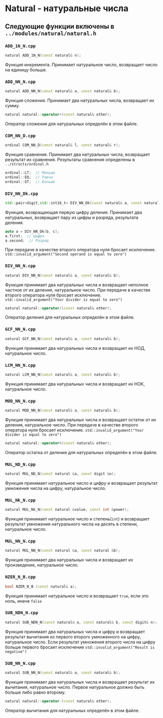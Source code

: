 # Natural - натуральные числа

## Следующие функции включены в `../modules/natural/natural.h`

### `ADD_1N_N.cpp`

```c++
natural ADD_1N_N(const natural& n);
```
Функция инкремента.
Принимает натуральное число, возвращает число на единицу больше.

### `ADD_NN_N.cpp`

```c++
natural ADD_NN_N(const natural& a, const natural& b);
```
Функция сложения.
Принимает два натуральных числа, возвращает их сумму.
```c++
natural natural::operator+(const natural& other);
```
Оператор сложения для натуральных определён в этом файле.

### `COM_NN_D.cpp`

```c++
ordinal COM_NN_D(const natural& l, const natural& r);
```
Функция сравнения. Принимает два натуральных числа, возвращает результат их сравнения. Результаты сравнения определены в `../structs/ordinal.h`
```c++
ordinal::LT;  // Меньше
ordinal::EQ;  // Равно
ordinal::GT;  // Больше
```

### `DIV_NN_Dk.cpp`

```c++
std::pair<digit,std::int16_t> DIV_NN_Dk(const natural& a, const natural& b);
```
Функция, возвращающая первую цифру деления. Принимает два натуральных, возвращает пару из цифры и разряда, результата деления.
```c++
auto a = DIV_NN_Dk(b, c);
a.first;  // Цифра
a.second;  // Разряд
```
При передаче в качестве второго оператора нуля бросает исключение.
`std::invalid_argument("Second operand is equal to zero")`

### `DIV_NN_N.cpp`

```c++
natural DIV_NN_N(const natural& a, const natural& b);
```
Функция принимает два натуральных числа и возвращает неполное частное от их деления, натуральное число.
При передаче в качестве второго оператора нуля бросает исключение.
`std::invalid_argument("Your divider is equal to zero")`
```c++
natural natural::operator/(const natural& other);
```
Оператор деления для натуральных определён в этом файле.

### `GCF_NN_N.cpp`

```c++
natural GCF_NN_N(const natural& a, const natural& b);
```
Функция принимает два натуральных числа и возвращает их НОД, натуральное число.

### `LCM_NN_N.cpp`

```c++
natural LCM_NN_N(const natural& a, const natural& b);
```
Функция принимает два натуральных числа и возвращает их НОК, натуральное число.

### `MOD_NN_N.cpp`

```c++
natural MOD_NN_N(const natural& a, const natural& b);
```
Функция принимает два натуральных числа и возвращает остаток от их деления, натуральное число.
При передаче в качестве второго оператора нуля бросает исключение.
`std::invalid_argument("Your divider is equal to zero")`
```c++
natural natural::operator%(const natural& other);
```
Оператор остатка от деления для натуральных определён в этом файле.

### `MUL_ND_N.cpp`

```c++
natural MUL_ND_N(const natural &a, const digit &n);
```
Функция принимает натуральное число и цифру и возвращает результат умножения числа на цифру, натуральное число.

### `MUL_Nk_N.cpp`

```c++
natural MUL_Nk_N(const natural &value, const int &power);
```
Функция принимает натуральное число и степень(`int`) и возвращает результат умножения натурального числа на десять в степени, натуральное число.

### `MUL_NN_N.cpp`

```c++
natural MUL_NN_N(const natural &a, const natural &b);
```
Функция принимает два натуральных числа и возвращает их произведение, натуральное число.

### `NZER_N_B.cpp`

```c++
bool NZER_N_B (const natural& a);
```
Функция принимает натуральное число и возвращает `true`, если это ноль, иначе `false`

### `SUB_NDN_N.cpp`

```c++
natural SUB_NDN_N(const natural& a, const natural& b, const digit& n);
```
Функция принимает два натуральных числа и цифру и возвращает результат вычитания из первого второго умноженного на цифру, натуральное число.
Если результат умножения второго числа на цифру больше первого бросает исключение
`std::invalid_argument("Result is negative")`

### `SUB_NN_N.cpp`

```c++
natural SUB_NN_N(const natural& a, const natural& b);
```
Функция принимает два натуральных числа и возвращает результат их вычитания, натуральное число. Первое натуральное должно быть больше либо равно второму.
```c++
natural natural::operator-(const natural& other);
```
Оператор вычитания для натуральных определён в этом файле.